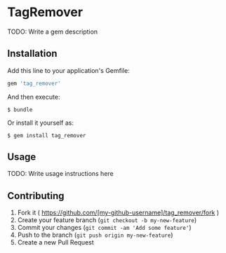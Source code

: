 # TagRemover

TODO: Write a gem description

## Installation

Add this line to your application's Gemfile:

```ruby
gem 'tag_remover'
```

And then execute:

    $ bundle

Or install it yourself as:

    $ gem install tag_remover

## Usage

TODO: Write usage instructions here

## Contributing

1. Fork it ( https://github.com/[my-github-username]/tag_remover/fork )
2. Create your feature branch (`git checkout -b my-new-feature`)
3. Commit your changes (`git commit -am 'Add some feature'`)
4. Push to the branch (`git push origin my-new-feature`)
5. Create a new Pull Request
